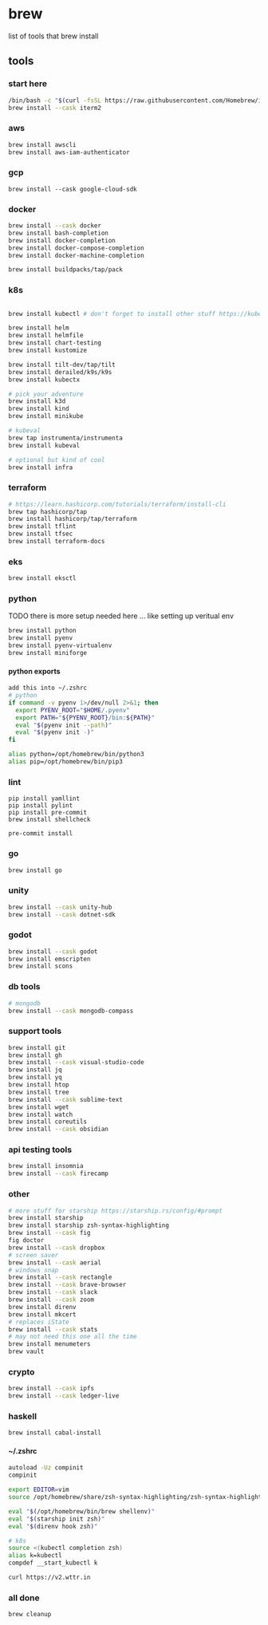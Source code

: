 # brew
list of tools that brew install

## tools

### start here

```bash
/bin/bash -c "$(curl -fsSL https://raw.githubusercontent.com/Homebrew/install/HEAD/install.sh)"
brew install --cask iterm2
```

### aws
```bash
brew install awscli
brew install aws-iam-authenticator
```

### gcp
```
brew install --cask google-cloud-sdk
```

### docker
```bash
brew install --cask docker
brew install bash-completion
brew install docker-completion
brew install docker-compose-completion
brew install docker-machine-completion

brew install buildpacks/tap/pack
```

### k8s
```bash

brew install kubectl # don't forget to install other stuff https://kubernetes.io/docs/tasks/tools/install-kubectl-macos/#install-with-homebrew-on-macos

brew install helm
brew install helmfile
brew install chart-testing
brew install kustomize

brew install tilt-dev/tap/tilt
brew install derailed/k9s/k9s
brew install kubectx

# pick your adventure
brew install k3d
brew install kind
brew install minikube

# kubeval
brew tap instrumenta/instrumenta
brew install kubeval

# optional but kind of cool
brew install infra

```

### terraform
```bash
# https://learn.hashicorp.com/tutorials/terraform/install-cli
brew tap hashicorp/tap
brew install hashicorp/tap/terraform
brew install tflint
brew install tfsec
brew install terraform-docs
```

### eks
```bash
brew install eksctl
```

### python

TODO there is more setup needed here ... like setting up veritual env
```bash
brew install python
brew install pyenv
brew install pyenv-virtualenv
brew install miniforge
```
#### python exports
```bash
add this into ~/.zshrc
# python
if command -v pyenv 1>/dev/null 2>&1; then
  export PYENV_ROOT="$HOME/.pyenv"
  export PATH="${PYENV_ROOT}/bin:${PATH}"
  eval "$(pyenv init --path)"
  eval "$(pyenv init -)"
fi

alias python=/opt/homebrew/bin/python3
alias pip=/opt/homebrew/bin/pip3
```

### lint
```
pip install yamllint
pip install pylint
pip install pre-commit
brew install shellcheck

pre-commit install
```

### go
```bash
brew install go
```

### unity
```bash
brew install --cask unity-hub
brew install --cask dotnet-sdk
```

### godot
```bash
brew install --cask godot
brew install emscripten
brew install scons
```

### db tools
```bash
# mongodb
brew install --cask mongodb-compass
```

### support tools
```bash
brew install git
brew install gh
brew install --cask visual-studio-code
brew install jq
brew install yq
brew install htop
brew install tree
brew install --cask sublime-text
brew install wget
brew install watch
brew install coreutils
brew install --cask obsidian
```

### api testing tools
```bash
brew install insomnia
brew install --cask firecamp
```

### other

```bash
# more stuff for starship https://starship.rs/config/#prompt
brew install starship
brew install starship zsh-syntax-highlighting
brew install --cask fig
fig doctor
brew install --cask dropbox
# screen saver
brew install --cask aerial
# windows snap
brew install --cask rectangle
brew install --cask brave-browser
brew install --cask slack
brew install --cask zoom
brew install direnv
brew install mkcert
# replaces iState
brew install --cask stats
# may not need this one all the time
brew install menumeters
brew vault
```

### crypto
```bash
brew install --cask ipfs
brew install --cask ledger-live
```

### haskell
```bash
brew install cabal-install
```

#### ~/.zshrc
```bash
autoload -Uz compinit
compinit

export EDITOR=vim
source /opt/homebrew/share/zsh-syntax-highlighting/zsh-syntax-highlighting.zsh

eval "$(/opt/homebrew/bin/brew shellenv)"
eval "$(starship init zsh)"
eval "$(direnv hook zsh)"

# k8s
source <(kubectl completion zsh)
alias k=kubectl
compdef __start_kubectl k

curl https://v2.wttr.in
```

### all done
```bash
brew cleanup
```
